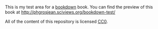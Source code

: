 This is my test area for a [bookdown](https://bookdown.org/home/about.html) book. You can find the
preview of this book at http://phgrosjean.sciviews.org/bookdown-test/

All of the content of this repository is licensed 
[CC0](https://creativecommons.org/publicdomain/zero/1.0/).
